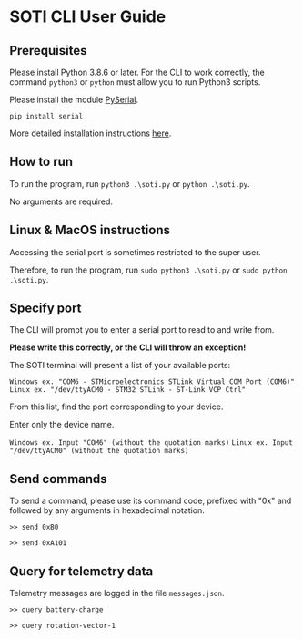 # SOTI CLI User Guide

## Prerequisites
Please install Python 3.8.6 or later. For the CLI to work correctly, the command `python3` or `python` must allow you to run Python3 scripts.

Please install the module [PySerial](https://pyserial.readthedocs.io/en/latest/index.html).

`pip install serial`

More detailed installation instructions [here](https://github.com/pyserial/pyserial#installation).

## How to run
To run the program, run `python3 .\soti.py` or `python .\soti.py`.

No arguments are required.

## Linux & MacOS instructions
Accessing the serial port is sometimes restricted to the super user.

Therefore, to run the program, run `sudo python3 .\soti.py` or `sudo python .\soti.py`.

## Specify port
The CLI will prompt you to enter a serial port to read to and write from.

**Please write this correctly, or the CLI will throw an exception!**

The SOTI terminal will present a list of your available ports:

`Windows ex. "COM6 - STMicroelectronics STLink Virtual COM Port (COM6)"`
`Linux ex. "/dev/ttyACM0 - STM32 STLink - ST-Link VCP Ctrl"`

From this list, find the port corresponding to your device.

Enter only the device name.

`Windows ex. Input "COM6" (without the quotation marks)`
`Linux ex. Input "/dev/ttyACM0" (without the quotation marks)`

## Send commands
To send a command, please use its command code, prefixed with "0x" and followed by any arguments in hexadecimal notation.

`>> send 0xB0`

`>> send 0xA101`

## Query for telemetry data
Telemetry messages are logged in the file `messages.json`.

`>> query battery-charge`

`>> query rotation-vector-1`